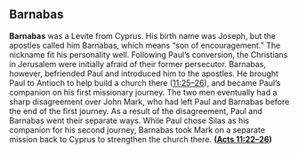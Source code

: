 
## Barnabas

**Barnabas** was a Levite from Cyprus. His birth name was Joseph, but the apostles called him Barnabas, which means “son of encouragement.” The nickname fit his personality well. Following Paul’s conversion, the Christians in Jerusalem were initially afraid of their former persecutor. Barnabas, however, befriended Paul and introduced him to the apostles. He brought Paul to Antioch to help build a church there ([11:25–26](https://www.esv.org/Acts+11%3A25%E2%80%9326/)), and became Paul’s companion on his first missionary journey. The two men eventually had a sharp disagreement over John Mark, who had left Paul and Barnabas before the end of the first journey. As a result of the disagreement, Paul and Barnabas went their separate ways. While Paul chose Silas as his companion for his second journey, Barnabas took Mark on a separate mission back to Cyprus to strengthen the church there. **([Acts 11:22–26](https://www.esv.org/Acts+11%3A22%E2%80%9326/))**

